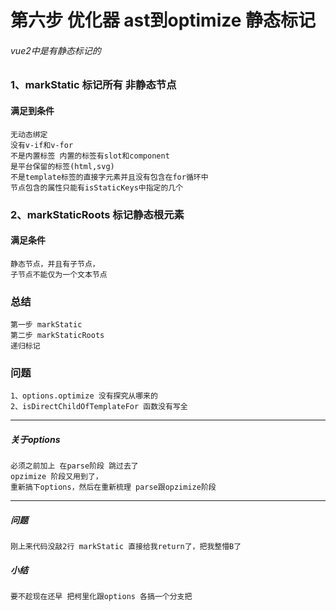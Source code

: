 # 第六步 优化器 ast到optimize 静态标记

###### vue2中是有静态标记的

### 1、markStatic 标记所有 非静态节点

#### 满足到条件

    无动态绑定
    没有v-if和v-for
    不是内置标签 内置的标签有slot和component
    是平台保留的标签(html,svg)
    不是template标签的直接字元素并且没有包含在for循环中
    节点包含的属性只能有isStaticKeys中指定的几个

### 2、markStaticRoots 标记静态根元素

#### 满足条件

    静态节点，并且有子节点，
    子节点不能仅为一个文本节点

### 总结
    
    第一步 markStatic
    第二步 markStaticRoots
    递归标记

### 问题

    1、options.optimize 没有探究从哪来的
    2、isDirectChildOfTemplateFor 函数没有写全

---------

##### 关于options

    必须之前加上 在parse阶段 跳过去了
    opzimize 阶段又用到了，
    重新搞下options，然后在重新梳理 parse跟opzimize阶段

-----------

##### 问题

    刚上来代码没敲2行 markStatic 直接给我return了，把我整懵B了

##### 小结

    要不趁现在还早 把柯里化跟options 各搞一个分支把